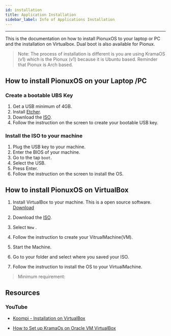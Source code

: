 ```yaml
---
id: installation
title: Application Installation 
sidebar_label: Info of Applications Installation
---
```

---
This is the documentation on how to install PionuxOS to your laptop or PC and the installation on Virtualbox. Dual boot is also available for Pionux.

> Note: The process of installation is different is you are using KramaOS (v1) which is the Pionux (v1) because it is Ubuntu based. Reminder that Pionux is Arch based.

[//]: # (TODO: this is only the base. More will be added in the future.)

[//]: # (TODO: Add Screenshots)

## How to install PionuxOS on your Laptop /PC

### Create a bootable UBS Key

1.  Get a USB minimum of 4GB.
2.  Install [Etcher](https://www.balena.io/etcher/).
3.  Download the [ISO](https://kosmos.kramaos.org/kosmos).
4.  Follow the instruction on the screen to create your bootable USB key.

### Install the ISO to your machine

1.  Plug the USB key to your machine.
2.  Enter the BIOS of your machine.
3.  Go to the tap `boot`.
4.  Select the USB.
5.  Press Enter.
6.  Follow the instruction on the screen to install the OS.

[//]: # (TODO: add screenshots)

## How to install PionuxOS on VirtualBox

1.  Install VirtualBox to your machine. This is a open source software. [Download](https://www.virtualbox.org/wiki/Downloads)

2.  Download the [ISO](https://kosmos.kramaos.org/kosmos).
   
3.  Select `New` .

4.  Follow the instruction to create your VitrualMachine(VM).

5.  Start the Machine.

6.  Go to your folder and select where you saved your ISO.

7.  Follow the instruction to install the OS to your VirtualMachine.

> Minimum requirement:

[//]: # ( TODO: check)

## Resources

### YouTube

-   [Koompi - Installation on VirtualBox](https://www.youtube.com/watch?v=CtsfNA1mlA8&t=1s)

-   [How to Set up KramaOs on Oracle VM VirtualBox](https://www.youtube.com/watch?v=c-KuY5HY-tQ)
